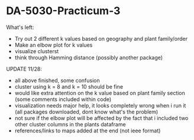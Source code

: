 # DA-5030-Practicum-3


What's left: 
- Try out 2 different k values based on geography and plant family/order
- Make an elbow plot for k values 
- visualize clusterst
- think through Hamming distance (possibly another package)

UPDATE 11/28:
- all above finished, some confusion
- cluster using k = 8  and k = 10 should be fine
- would like extra attention on the k value based on plant family section (some comments included within code)
- visualization needs major help, it looks completely wrong when i run it (all packages downloaded, dont know what's the problem)
- not sure if the elbow plot will be affected by the fact that i included two other cluster columns in the plants dataframe
- references/links to maps added at the end (not ieee format)
